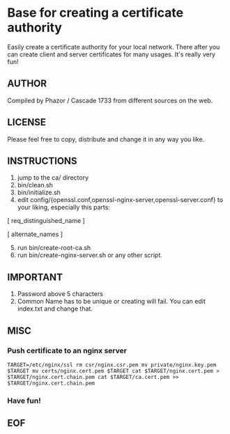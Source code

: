 # Base for creating a certificate authority

Easily create a certificate authority for your local network. There after you can create client and server certificates for many usages. It's really very fun!

## AUTHOR

Compiled by Phazor / Cascade 1733 from different sources on the web.

## LICENSE

Please feel free to copy, distribute and change it in any way you like.

## INSTRUCTIONS

1. jump to the ca/ directory
2. bin/clean.sh
3. bin/initialize.sh
4. edit config/{openssl.conf,openssl-nginx-server,openssl-server.conf} to your liking, especially this parts:

[ req_distinguished_name ]

[ alternate_names ]

5. run bin/create-root-ca.sh
6. run bin/create-nginx-server.sh or any other script.

## IMPORTANT

1. Password above 5 characters
2. Common Name has to be unique or creating will fail. You can edit index.txt and change that.

## MISC

### Push certificate to an nginx server

``TARGET=/etc/nginx/ssl
rm csr/nginx.csr.pem
mv private/nginx.key.pem $TARGET
mv certs/nginx.cert.pem $TARGET
cat $TARGET/nginx.cert.pem > $TARGET/nginx.cert.chain.pem
cat $TARGET/ca.cert.pem >> $TARGET/nginx.cert.chain.pem``

### Have fun!

##
## EOF
##